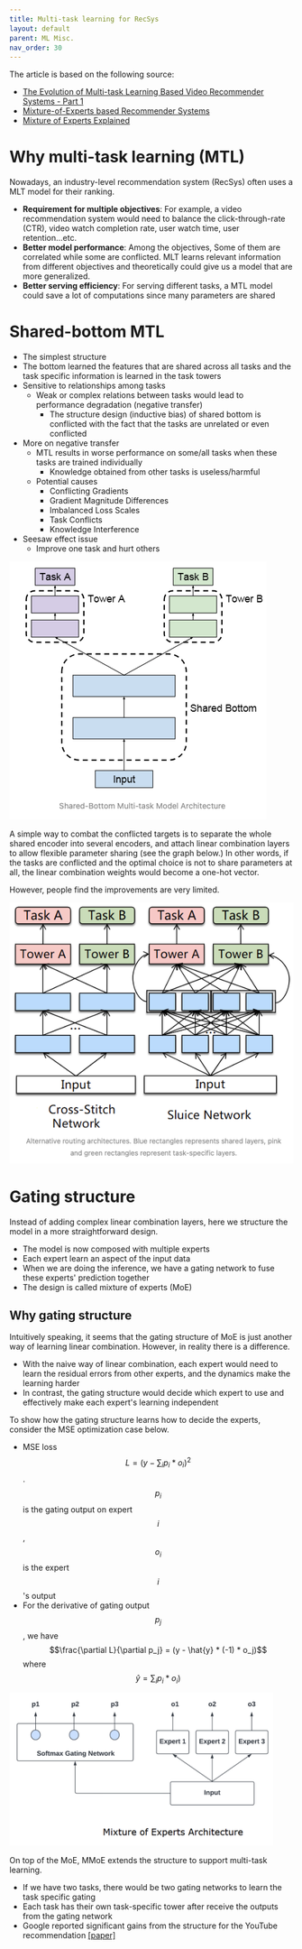 ```yaml
---
title: Multi-task learning for RecSys
layout: default
parent: ML Misc.
nav_order: 30
---
```


The article is based on the following source:
- [The Evolution of Multi-task Learning Based Video Recommender Systems - Part 1](https://blog.reachsumit.com/posts/2024/06/multi-task-video-recsys-p1/)
- [Mixture-of-Experts based Recommender Systems](https://blog.reachsumit.com/posts/2023/04/moe-for-recsys/)
- [Mixture of Experts Explained](https://blog.reachsumit.com/posts/2023/04/moe-for-recsys/)

# Why multi-task learning (MTL)
Nowadays, an industry-level recommendation system (RecSys) often uses a MLT model for their ranking. 
- **Requirement for multiple objectives**: For example, a video recommendation system would need to balance the click-through-rate (CTR), video watch completion rate, user watch time, user retention...etc.
- **Better model performance**: Among the objectives, Some of them are correlated while some are conflicted. MLT learns relevant information from different objectives and theoretically could give us a model that are more generalized.
- **Better serving efficiency**: For serving different tasks, a MTL model could save a lot of computations since many parameters are shared 

# Shared-bottom MTL
- The simplest structure
- The bottom learned the features that are shared across all tasks and the task specific information is learned in the task towers
- Sensitive to relationships among tasks
  - Weak or complex relations between tasks would lead to performance degradation (negative transfer)
    - The structure design (inductive bias) of shared bottom is conflicted with the fact that the tasks are unrelated or even conflicted
- More on negative transfer
    - MTL results in worse performance on some/all tasks when these tasks are trained individually
        - Knowledge obtained from other tasks is useless/harmful
    - Potential causes
        - Conflicting Gradients
        - Gradient Magnitude Differences
        - Imbalanced Loss Scales
        - Task Conflicts
        - Knowledge Interference
- Seesaw effect issue
    - Improve one task and hurt others

![shared_bottom_mtl](/docs/ml_misc/mtl_recsys/images/shared_bottom_mtl.png)

A simple way to combat the conflicted targets is to separate the whole shared encoder into several encoders, and attach linear combination layers to allow flexible parameter sharing (see the graph below.) In other words, if the tasks are conflicted and the optimal choice is not to share parameters at all, the linear combination weights would become a one-hot vector.

However, people find the improvements are very limited.

![cross_stitch_mtl](/docs/ml_misc/mtl_recsys/images/cross_stitch_mtl.png)


# Gating structure
Instead of adding complex linear combination layers, here we structure the model in a more straightforward design. 
- The model is now composed with multiple experts
- Each expert learn an aspect of the input data
- When we are doing the inference, we have a gating network to fuse these experts' prediction together
- The design is called mixture of experts (MoE)

## Why gating structure
Intuitively speaking, it seems that the gating structure of MoE is just another way of learning linear combination. However, in reality there is a difference. 

- With the naive way of linear combination, each expert would need to learn the residual errors from other experts, and the dynamics make the learning harder
- In contrast, the gating structure would decide which expert to use and effectively make each expert's learning independent

To show how the gating structure learns how to decide the experts, consider the MSE optimization case below.

- MSE loss $$L = (y-\sum_i p_i * o_i)^2$$. $$p_i$$ is the gating output on expert $$i$$, $$o_i$$ is the expert $$i$$'s output
- For the derivative of gating output $$p_j$$, we have $$\frac{\partial L}{\partial p_j} = (y - \hat{y} * (-1) * o_j)$$ where $$\hat{y} = \sum_i p_i * o_i)$$


![moe_structure](/docs/ml_misc/mtl_recsys/images/MoE_structure.png)

On top of the MoE, MMoE extends the structure to support multi-task learning.
- If we have two tasks, there would be two gating networks to learn the task specific gating
- Each task has their own task-specific tower after receive the outputs from the gating network
- Google reported significant gains from the structure for the YouTube recommendation [[paper]](https://daiwk.github.io/assets/youtube-multitask.pdf)
